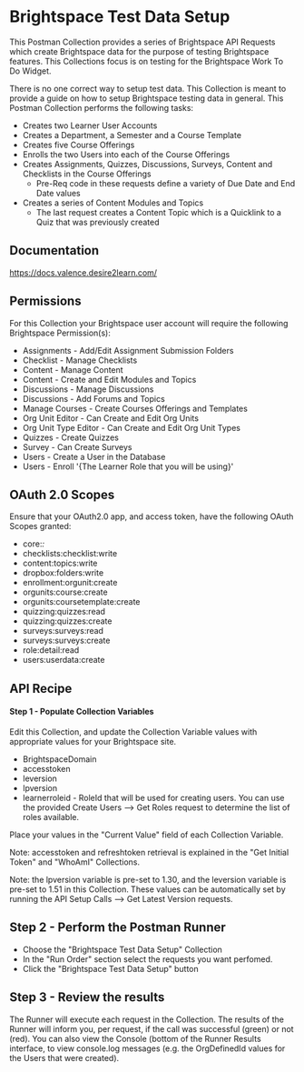 # Brightspace Test Data Setup

This Postman Collection provides a series of Brightspace API Requests which create Brightspace data for the purpose of testing Brightspace features. This Collections focus is on testing for the Brightspace Work To Do Widget.

There is no one correct way to setup test data. This Collection is meant to provide a guide on how to setup Brightspace testing data in general. This Postman Collection performs the following tasks:
- Creates two Learner User Accounts
- Creates a Department, a Semester and a Course Template
- Creates five Course Offerings
- Enrolls the two Users into each of the Course Offerings
- Creates Assignments, Quizzes, Discussions, Surveys, Content and Checklists in the Course Offerings
  - Pre-Req code in these requests define a variety of Due Date and End Date values
- Creates a series of Content Modules and Topics
  - The last request creates a Content Topic which is a Quicklink to a Quiz that was previously created

## Documentation
https://docs.valence.desire2learn.com/

## Permissions
For this Collection your Brightspace user account will require the following Brightspace Permission(s):
- Assignments - Add/Edit Assignment Submission Folders
- Checklist - Manage Checklists
- Content - Manage Content
- Content - Create and Edit Modules and Topics
- Discussions - Manage Discussions
- Discussions - Add Forums and Topics
- Manage Courses - Create Courses Offerings and Templates
- Org Unit Editor - Can Create and Edit Org Units
- Org Unit Type Editor - Can Create and Edit Org Unit Types
- Quizzes - Create Quizzes
- Survey - Can Create Surveys
- Users - Create a User in the Database
- Users - Enroll '{The Learner Role that you will be using}'

## OAuth 2.0 Scopes
Ensure that your OAuth2.0 app, and access token, have the following OAuth Scopes granted:
- core:*:*
- checklists:checklist:write
- content:topics:write
- dropbox:folders:write
- enrollment:orgunit:create
- orgunits:course:create
- orgunits:coursetemplate:create
- quizzing:quizzes:read
- quizzing:quizzes:create
- surveys:surveys:read
- surveys:surveys:create
- role:detail:read
- users:userdata:create

## API Recipe

#### Step 1 - Populate Collection Variables

Edit this Collection, and update the Collection Variable values with appropriate values for your Brightspace site.

- BrightspaceDomain
- accesstoken
- leversion
- lpversion
- learnerroleid - RoleId that will be used for creating users. You can use the provided Create Users --> Get Roles request to determine the list of roles available.

Place your values in the "Current Value" field of each Collection Variable.

Note: accesstoken and refreshtoken retrieval is explained in the "Get Initial Token" and "WhoAmI" Collections.

Note: the lpversion variable is pre-set to 1.30, and the leversion variable is pre-set to 1.51 in this Collection. These values can be automatically set by running the API Setup Calls --> Get Latest Version requests.

## Step 2 - Perform the Postman Runner

* Choose the "Brightspace Test Data Setup" Collection
* In the "Run Order" section select the requests you want perfomed.
* Click the "Brightspace Test Data Setup" button

## Step 3 - Review the results

The Runner will execute each request in the Collection. The results of the Runner will inform you, per request, if the call was successful (green) or not (red). You can also view the Console (bottom of the Runner Results interface, to view console.log messages (e.g. the OrgDefinedId values for the Users that were created).

